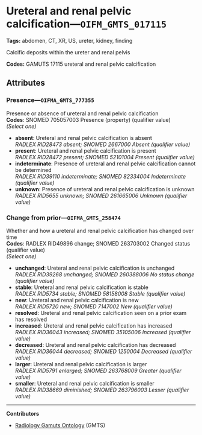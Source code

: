 # Ureteral and renal pelvic calcification—`OIFM_GMTS_017115`

**Tags:** abdomen, CT, XR, US, ureter, kidney, finding

Calcific deposits within the ureter and renal pelvis

**Codes:** GAMUTS 17115 ureteral and renal pelvic calcification

## Attributes

### Presence—`OIFMA_GMTS_777355`

Presence or absence of ureteral and renal pelvic calcification  
**Codes**: SNOMED 705057003 Presence (property) (qualifier value)  
*(Select one)*

- **absent**: Ureteral and renal pelvic calcification is absent  
_RADLEX RID28473 absent; SNOMED 2667000 Absent (qualifier value)_
- **present**: Ureteral and renal pelvic calcification is present  
_RADLEX RID28472 present; SNOMED 52101004 Present (qualifier value)_
- **indeterminate**: Presence of ureteral and renal pelvic calcification cannot be determined  
_RADLEX RID39110 indeterminate; SNOMED 82334004 Indeterminate (qualifier value)_
- **unknown**: Presence of ureteral and renal pelvic calcification is unknown  
_RADLEX RID5655 unknown; SNOMED 261665006 Unknown (qualifier value)_

### Change from prior—`OIFMA_GMTS_258474`

Whether and how a ureteral and renal pelvic calcification has changed over time  
**Codes**: RADLEX RID49896 change; SNOMED 263703002 Changed status (qualifier value)  
*(Select one)*

- **unchanged**: Ureteral and renal pelvic calcification is unchanged  
_RADLEX RID39268 unchanged; SNOMED 260388006 No status change (qualifier value)_
- **stable**: Ureteral and renal pelvic calcification is stable  
_RADLEX RID5734 stable; SNOMED 58158008 Stable (qualifier value)_
- **new**: Ureteral and renal pelvic calcification is new  
_RADLEX RID5720 new; SNOMED 7147002 New (qualifier value)_
- **resolved**: Ureteral and renal pelvic calcification seen on a prior exam has resolved  
- **increased**: Ureteral and renal pelvic calcification has increased  
_RADLEX RID36043 increased; SNOMED 35105006 Increased (qualifier value)_
- **decreased**: Ureteral and renal pelvic calcification has decreased  
_RADLEX RID36044 decreased; SNOMED 1250004 Decreased (qualifier value)_
- **larger**: Ureteral and renal pelvic calcification is larger  
_RADLEX RID5791 enlarged; SNOMED 263768009 Greater (qualifier value)_
- **smaller**: Ureteral and renal pelvic calcification is smaller  
_RADLEX RID38669 diminished; SNOMED 263796003 Lesser (qualifier value)_

---

**Contributors**

- [Radiology Gamuts Ontology](https://gamuts.net/) (GMTS)